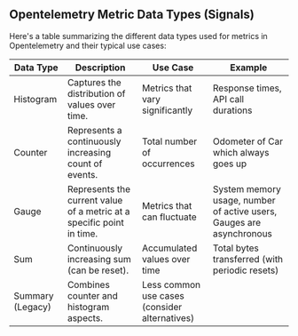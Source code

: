 ## Opentelemetry Metric Data Types (Signals)

Here's a table summarizing the different data types used for metrics in Opentelemetry and their typical use cases:

| Data Type | Description | Use Case | Example |
|---|---|---|---|
| Histogram | Captures the distribution of values over time. | Metrics that vary significantly | Response times, API call durations |
| Counter | Represents a continuously increasing count of events. | Total number of occurrences | Odometer of Car which always goes up |
| Gauge | Represents the current value of a metric at a specific point in time. | Metrics that can fluctuate | System memory usage, number of active users,  Gauges are asynchronous |
| Sum | Continuously increasing sum (can be reset). | Accumulated values over time | Total bytes transferred (with periodic resets) |
| Summary (Legacy) | Combines counter and histogram aspects. | Less common use cases (consider alternatives) |  |
